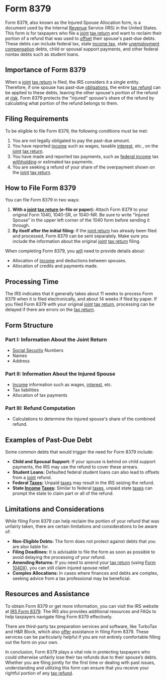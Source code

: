 # Form 8379

Form 8379, also known as the Injured Spouse Allocation form, is a document used by the Internal [Revenue](../r/revenue.md) Service (IRS) in the United States. This form is for taxpayers who file a [joint](../j/joint.md) [tax return](../t/tax_return.md) and want to reclaim their portion of a refund that was used to [offset](../o/offset.md) their spouse's past-due debts. These debts can include federal tax, state [income tax](../i/income_tax.md), state [unemployment compensation](../u/unemployment_compensation.md) debts, child or spousal support payments, and other federal nontax debts such as student loans.

## Importance of Form 8379

When a [joint](../j/joint.md) [tax return](../t/tax_return.md) is filed, the IRS considers it a single entity. Therefore, if one spouse has past-due [obligations](../o/obligation.md), the entire [tax refund](../t/tax_refund.md) can be applied to these debts, leaving the other spouse's portion of the refund at [risk](../r/risk.md). Form 8379 protects the "injured" spouse's share of the refund by calculating what portion of the refund belongs to them.

## Filing Requirements

To be eligible to file Form 8379, the following conditions must be met:
1. You are not legally obligated to pay the past-due amount.
2. You have reported [income](../i/income.md) such as wages, taxable [interest](../i/interest.md), etc., on the [joint](../j/joint.md) [tax return](../t/tax_return.md).
3. You have made and reported tax payments, such as [federal income](../f/federal_income.md) tax [withholding](../w/withholding.md) or estimated tax payments.
4. You are seeking a refund of your share of the overpayment shown on the [joint](../j/joint.md) [tax return](../t/tax_return.md).

## How to File Form 8379

You can file Form 8379 in two ways:
1. **With a [joint](../j/joint.md) [tax return](../t/tax_return.md) (e-file or paper):** Attach Form 8379 to your original Form 1040, 1040-SR, or 1040-NR. Be sure to write "Injured Spouse" in the upper left corner of the 1040 form before sending it through.
2. **By itself after the initial filing:** If the [joint return](../j/joint_return.md) has already been filed and processed, Form 8379 can be sent separately. Make sure you include the information about the original [joint](../j/joint.md) [tax return](../t/tax_return.md) filing.

When completing Form 8379, you [will](../w/will.md) need to provide details about:
- Allocation of [income](../i/income.md) and deductions between spouses.
- Allocation of credits and payments made.

## Processing Time

The IRS indicates that it generally takes about 11 weeks to process Form 8379 when it is filed electronically, and about 14 weeks if filed by paper. If you filed Form 8379 with your original [joint](../j/joint.md) [tax return](../t/tax_return.md), processing can be delayed if there are errors on the [tax return](../t/tax_return.md).

## Form Structure

### Part I: Information About the Joint Return
- [Social Security](../s/social_security.md) Numbers
- Names
- Address

### Part II: Information About the Injured Spouse
- [Income](../i/income.md) information such as wages, [interest](../i/interest.md), etc.
- Tax liabilities
- Allocation of tax payments

### Part III: Refund Computation
- Calculations to determine the injured spouse's share of the combined refund.

## Examples of Past-Due Debt

Some common debts that would trigger the need for Form 8379 include:
- **Child and Spousal Support:** If your spouse is behind on child support payments, the IRS may use the refund to cover these arrears.
- **Student Loans:** Defaulted federal student loans can also lead to offsets from a [joint](../j/joint.md) refund.
- **Federal [Taxes](../t/taxes.md):** Unpaid [taxes](../t/taxes.md) may result in the IRS seizing the refund.
- **State [Income](../i/income.md) [Taxes](../t/taxes.md):** Similar to federal [taxes](../t/taxes.md), unpaid state [taxes](../t/taxes.md) can prompt the state to claim part or all of the refund.

## Limitations and Considerations

While filing Form 8379 can help reclaim the portion of your refund that was unfairly taken, there are certain limitations and considerations to be aware of:
- **Non-Eligible Debts:** The form does not protect against debts that you are also liable for.
- **Filing Deadlines:** It is advisable to file the form as soon as possible to avoid delaying the processing of your refund.
- **Amending Returns:** If you need to amend your [tax return](../t/tax_return.md) (using [Form 1040X](../f/form_1040x.md)), you can still claim injured spouse relief.
- **Complex Allocations:** In cases where finances and debts are complex, seeking advice from a tax professional may be beneficial.

## Resources and Assistance

To obtain Form 8379 or get more information, you can visit the IRS website at [IRS Form 8379](https://www.irs.gov/forms-pubs/about-form-8379). The IRS also provides additional resources and FAQs to help taxpayers navigate filing Form 8379 effectively. 

There are third-party tax preparation services and software, like TurboTax and H&R Block, which also [offer](../o/offer.md) assistance in filing Form 8379. These services can be particularly helpful if you are not entirely comfortable filling out the form on your own. 

In conclusion, Form 8379 plays a vital role in protecting taxpayers who could otherwise unfairly lose their tax refunds due to their spouse’s debts. Whether you are filing jointly for the first time or dealing with past issues, understanding and utilizing this form can ensure that you receive your rightful portion of any [tax refund](../t/tax_refund.md).